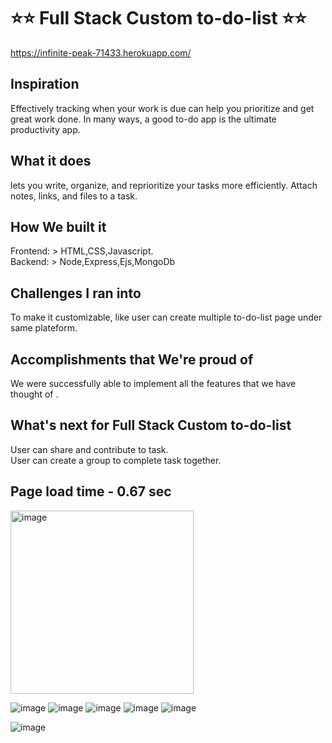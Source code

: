 
#                          ⭐⭐ Full Stack Custom to-do-list   ⭐⭐

https://infinite-peak-71433.herokuapp.com/

## Inspiration
 Effectively tracking when your work is due can help you prioritize and get great work done. In many ways, a good to-do app is the ultimate productivity app.

## What it does
lets you write, organize, and reprioritize your tasks more efficiently. Attach notes, links, and files to a task.

##  How We built it
Frontend: > HTML,CSS,Javascript.<br>
Backend:  > Node,Express,Ejs,MongoDb

## Challenges I ran into
To make it customizable, like user can create multiple to-do-list page under same plateform.


## Accomplishments that We're proud of
We were successfully able to implement all the features that we have thought of .


## What's next for Full Stack Custom to-do-list 
User can share and contribute to task.<br>
User can create a group to complete task together.



## Page load time  - 0.67 sec
<img width="293" alt="image" src="https://user-images.githubusercontent.com/68156079/174446425-0ace1f83-9dec-48d4-96b6-55a92fdae69e.png">

![image](https://user-images.githubusercontent.com/68156079/174446441-228ae8f7-15b9-4248-b2f9-d2126d63122b.png)
![image](https://user-images.githubusercontent.com/68156079/174446471-d7f03933-1e27-4c2c-ab92-728f986eee9f.png)
![image](https://user-images.githubusercontent.com/68156079/174446482-c5963ce5-02cc-4c02-bde4-8af69d963407.png)
![image](https://user-images.githubusercontent.com/68156079/174446503-cbb07c3f-342a-4a16-b380-b6056794aff2.png)
![image](https://user-images.githubusercontent.com/68156079/174446518-19b49faa-4ea6-458f-82a7-5bd188f114ec.png)

![image](https://user-images.githubusercontent.com/68156079/174446538-f68d3fcd-7cc6-4444-b8f9-8eea13079315.png)
